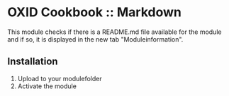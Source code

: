 OXID Cookbook :: Markdown
=========================
This module checks if there is a README.md file available for the module and if so, it is displayed in the new tab "Moduleinformation".

Installation
------------

1.    Upload to your modulefolder
2.    Activate the module